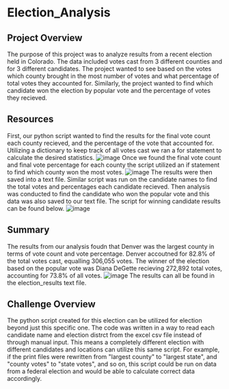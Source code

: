 # Election_Analysis

## Project Overview
The purpose of this project was to analyze results from a recent election held in Colorado.
The data included votes cast from 3 different counties and for 3 different candidates.
The project wanted to see based on the votes which county brought in the most number of votes and what percentage of total votes they accounted for.
Similarly, the project wanted to find which candidate won the election by popular vote and the percentage of votes they recieved.

## Resources
First, our python script wanted to find the results for the final vote count each county recieved, and the percentage of the vote that accounted for.
Utilizing a dictionary to keep track of all votes cast we ran a for statement to calculate the desired statistics.
![image](https://user-images.githubusercontent.com/96553988/150722772-3cbed203-89bb-4ba3-be31-d91b893450ef.png)
Once we found the final vote count and final vote percentage for each county the script utilized an if statement to find which county won the most votes.
![image](https://user-images.githubusercontent.com/96553988/150722868-ca411a86-7010-4778-bbaa-b0890de7e25f.png)
The results were then saved into a text file.
Similar script was run on the candidate names to find the total votes and percentages each candidate recieved.
Then analysis was conducted to find the candidate who won the popular vote and this data was also saved to our text file.
The script for winning candidate results can be found below.
![image](https://user-images.githubusercontent.com/96553988/150723004-754bc64b-2e0f-44c6-aee5-2b3dce15576a.png)

## Summary
The results from our analysis foudn that Denver was the largest county in terms of vote count and vote percentage.
Denver accoutned for 82.8% of the total votes cast, equalling 306,055 votes.
The winner of the election based on the popular vote was Diana DeGette recieving 272,892 total votes, accounting for 73.8% of all votes.
![image](https://user-images.githubusercontent.com/96553988/150723129-0f709ae0-db95-4ed8-b776-d65fb0decdfd.png)
The results can all be found in the election_results text file.

## Challenge Overview
The python script created for this election can be utilized for election beyond just this specific one.
The code was written in a way to read each candidate name and election distrct from the excel csv file instead of through manual input.
This means a completely different election with different candidates and locations can utilize this same script.
For example, if the print files were rewritten from "largest county" to "largest state", and "county votes" to "state votes", and so on, this script could be run on data from a federal election and would be able to calculate correct data accordingly.


